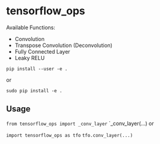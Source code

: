 # tensorflow_ops

Available Functions:

- Convolution
- Transpose Convolution (Deconvolution)
- Fully Connected Layer
- Leaky RELU

`pip install --user -e .`

or

`sudo pip install -e .`


## Usage

`from tensorflow_ops import _conv_layer`
`_conv_layer(...)
or

`import tensorflow_ops as tfo`
`tfo.conv_layer(...)`



